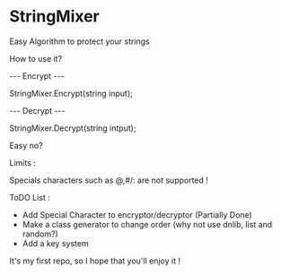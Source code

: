 # StringMixer
Easy Algorithm to protect your strings

How to use it? 

--- Encrypt ---

StringMixer.Encrypt(string input);

--- Decrypt ---

StringMixer.Decrypt(string intput);

Easy no? 

Limits : 

Specials characters such as @,#/: are not supported ! 

ToDO List : 

- Add Special Character to encryptor/decryptor (Partially Done)
- Make a class generator to change order (why not use dnlib, list and random?) 
- Add a key system

It's my first repo, so I hope that you'll enjoy it ! 
